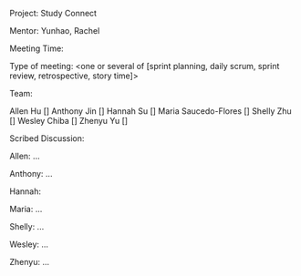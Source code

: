 Project: Study Connect

Mentor: Yunhao, Rachel

Meeting Time: 

Type of meeting: <one or several of [sprint planning, daily scrum, sprint review, retrospective, story time]>

Team: 

Allen Hu []
Anthony Jin []
Hannah Su []
Maria Saucedo-Flores []
Shelly Zhu []
Wesley Chiba []
Zhenyu Yu []

Scribed Discussion:

Allen: ...

Anthony: ...

Hannah:

Maria: ...

Shelly: ...

Wesley: ...

Zhenyu: ...
